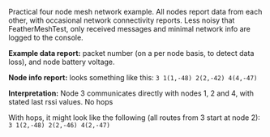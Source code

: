 Practical four node mesh network example. All nodes report data from each other, with occasional network connectivity reports.
Less noisy that FeatherMeshTest, only received messages and minimal network info are logged to the console.

**Example data report:** packet number (on a per node basis, to detect data loss), and node battery voltage.

**Node info report:** looks something like this:
`3 1(1,-48) 2(2,-42) 4(4,-47)`

**Interpretation:** Node 3 communicates directly with nodes 1, 2 and 4, with stated last rssi values. No hops

With hops, it might look like the following (all routes from 3 start at node 2):
`3 1(2,-48) 2(2,-46) 4(2,-47)`
